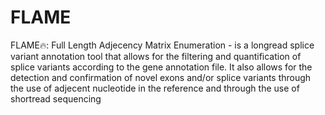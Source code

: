 # FLAME
FLAME:fire:: Full Length Adjecency Matrix Enumeration - is a longread splice variant annotation tool that allows for the filtering and quantification of splice variants according to the gene annotation file. It also allows for the detection and confirmation of novel exons and/or splice variants through the use of adjecent nucleotide in the reference and through the use of shortread sequencing
